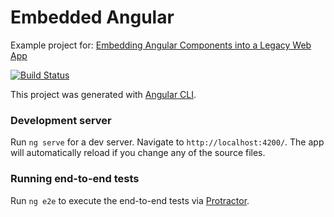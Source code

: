 # Embedded Angular

Example project for: [Embedding Angular Components into a Legacy Web App](http://bobonmedicaldevicesoftware.com/blog/2018/07/25/embedding-angular-components-into-a-legacy-web-app/)

[![Build Status](https://travis-ci.org/rnadler/embedded-angular.svg?branch=master)](https://travis-ci.org/rnadler/embedded-angular)

This project was generated with [Angular CLI](https://github.com/angular/angular-cli).

### Development server

Run `ng serve` for a dev server. Navigate to `http://localhost:4200/`. The app will automatically reload if you change any of the source files.


### Running end-to-end tests

Run `ng e2e` to execute the end-to-end tests via [Protractor](http://www.protractortest.org/).

